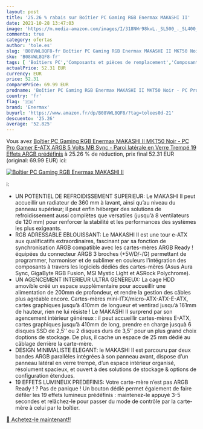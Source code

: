 ```yaml
---
layout: post
title: '25.26 % rabais sur Boîtier PC Gaming RGB Enermax MAKASHI II'
date: 2021-10-28 13:47:03
image: 'https://m.media-amazon.com/images/I/318NWr98kvL._SL500_._SL400_.jpg'
comments: true
category: ofertas
author: 'tole.es'
slug: 'B08VWL8QF8-fr Boîtier PC Gaming RGB Enermax MAKASHI II MKT50 Noir - PC...'
sku: 'B08VWL8QF8-fr'
tags: [ 'Boîtiers PC','Composants et pièces de remplacement','Composants externes','Informatique','enermax', ]
actualPrice: 52.31 EUR
currency: EUR
price: 52.31
comparePrice: 69.99 EUR
prodname: 'Boîtier PC Gaming RGB Enermax MAKASHI II MKT50 Noir - PC Pro Gamer E-ATX ARGB 5 Volts MB Sync - Paroi latérale en Verre Trempé 19 Effets ARGB prédéfinis'
country: 'fr'
flag: '🇫🇷'
brand: 'Enermax'
buyurl: 'https://www.amazon.fr/dp/B08VWL8QF8/?tag=tolees0d-21'
descuento: '25.26'
average: '52.825'
---
```


Vous avez [Boîtier PC Gaming RGB Enermax MAKASHI II MKT50 Noir - PC Pro Gamer E-ATX ARGB 5 Volts MB Sync - Paroi latérale en Verre Trempé 19 Effets ARGB prédéfinis](https://www.amazon.fr/dp/B08VWL8QF8/?tag=tolees0d-21)  à  25.26 % de réduction, prix final  52.31 EUR (original: 69.99 EUR) ici:

[![Boîtier PC Gaming RGB Enermax MAKASHI II](https://m.media-amazon.com/images/I/318NWr98kvL._SL500_._SL400_.jpg)](https://www.amazon.fr/dp/B08VWL8QF8/?tag=tolees0d-21)

ℹ️:

- UN POTENTIEL DE REFROIDISSEMENT SUPERIEUR: Le MAKASHI II peut accueillir un radiateur de 360 mm à lavant, ainsi qu’au niveau du panneau supérieur; il peut enfin héberger des solutions de refroidissement aussi complètes que versatiles (jusqu’à 8 ventilateurs de 120 mm) pour renforcer la stabilité et les performances des systèmes les plus exigeants.
- RGB ADRESSABLE EBLOUISSANT: Le MAKASHI II est une tour e-ATX aux qualificatifs extraordinaires, fascinant par sa fonction de synchronisation ARGB compatible avec les cartes-mères ARGB Ready ! équipées du connecteur ARGB 3 broches (+5V/D/-/G) permettant de programmer, harmoniser et de sublimer en couleurs l’intégration des composants à travers les logiciels dédiés des cartes-mères (Asus Aura Sync, GigaByte RGB Fusion, MSI Mystic Light et ASRock Polychrome).
- UN AGENCEMENT INTERIEUR ULTRA GENEREUX: La cage HDD amovible créé un espace supplémentaire pour accueillir une alimentation de 200mm de profondeur, et rendre la gestion des câbles plus agréable encore. Cartes-mères mini-ITX/micro-ATX-ATX-E-ATX, cartes graphiques jusqu’à 410mm de longueur et ventirad jusqu’à 161mm de hauteur, rien ne lui résiste ! Le MAKASHI II surprend par son agencement intérieur généreux : il peut accueillir cartes-mères E-ATX, cartes graphiques jusqu’à 410mm de long, prendre en charge jusquà 6 disques SSD de 2,5’’ ou 2 disques durs de 3,5’’ pour un plus grand choix doptions de stockage. De plus, il cache un espace de 25 mm dédié au câblage derrière la carte-mère.
- DESIGN MINIMALISTE ELEGANT: le MAKASHI II est parcouru par deux bandes ARGB parallèles intégrées à son panneau avant, dispose d’un panneau latéral en verre trempé, d’un espace intérieur organisé, résolument spacieux, et ouvert à des solutions de stockage & options de configuration étendues.
- 19 EFFETS LUMINEUX PREDEFINIS: Votre carte-mère n’est pas ARGB Ready ! ? Pas de panique ! Un bouton dédié permet également de faire défiler les 19 effets lumineux prédéfinis : maintenez-le appuyé 3-5 secondes et relâchez-le pour passer du mode de contrôle par la carte-mère à celui par le boîtier.

[🛒 Achetez-le maintenant!!](https://www.amazon.fr/dp/B08VWL8QF8/?tag=tolees0d-21)
